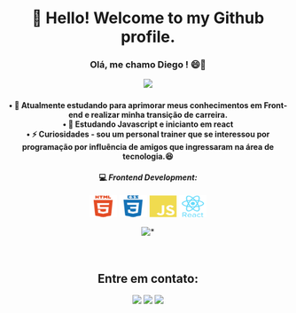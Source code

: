 <h1 align=center><b>👋 Hello! Welcome to my Github profile.</b></h1>
<h3 align="center" >Olá, me chamo Diego ! 😄🔻</h3>
<div align =center>
<img src="https://github.com/TheDudeThatCode/TheDudeThatCode/blob/master/Assets/Developer.gif?raw=true" width="100" 
</div>
<br>


<h4>
 <p align="center">
     &bull; 🔭 Atualmente estudando para aprimorar meus conhecimentos em Front-end e realizar minha transição de carreira.</br>
     &bull; 🌱 Estudando Javascript e inicianto em react</br>
     &bull; ⚡ Curiosidades - sou um personal trainer que se interessou por programação por influência de amigos que ingressaram na área de tecnologia.😆</br></p>
</h4>
 
 <h4 align="center">
  <b> 💻 <i>Frontend Development:</i></b>
</h4>
<div style="display: inline_block" align="center">
  <img align="center" alt="HTML5" height="40" width="50" src="https://github.com/devicons/devicon/blob/master/icons/html5/html5-plain-wordmark.svg"> 
  <img align="center" alt="CSS3" height="40" width="50" src="https://github.com/devicons/devicon/blob/master/icons/css3/css3-plain-wordmark.svg">  
  <img align="center" alt="JavaScript" height="40" width="50" src="https://github.com/devicons/devicon/blob/master/icons/javascript/javascript-plain.svg">
 <img align="center" alt="JavaScript" height="40" width="50" src="https://github.com/devicons/devicon/blob/master/icons/react/react-original-wordmark.svg">
 
  </br>
</div> 
</br>


<img src="https://www.alura.com.br/artigos/assets/como-criar-um-readme-para-seu-perfil-github/imagem15.gif" alt="*">
  <br><br><br>
 <h2>Entre em contato:</h2>

<div>

<a href="https://instagram.com/diiegosg/" target="_blank"><img src="https://img.shields.io/badge/-Instagram-%23E4405F?style=for-the-badge&logo=instagram&logoColor=white" target="_blank"></a>
<a href = "mailto:diiiego.santana2@gmail.com.br"><img src="https://img.shields.io/badge/Gmail-D14836?style=for-the-badge&logo=gmail&logoColor=white" target="_blank"></a>
<a href="https://www.linkedin.com/in/diego-santana-381306172/" target="_blank"><img src="https://img.shields.io/badge/-LinkedIn-%230077B5?style=for-the-badge&logo=linkedin&logoColor=white" target="_blank"></a>   
</div>
<!---
DgSantanaBr/DgSantanaBr is a ✨ special ✨ repository because its `README.md` (this file) appears on your GitHub profile.
You can click the Preview link to take a look at your changes.
--->
